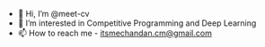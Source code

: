 - 👋 Hi, I’m @meet-cv
- 👀 I’m interested in Competitive Programming and Deep Learning
- 📫 How to reach me - itsmechandan.cm@gmail.com

<!---
meet-cv/meet-cv is a ✨ special ✨ repository because its `README.md` (this file) appears on your GitHub profile.
You can click the Preview link to take a look at your changes.
--->
